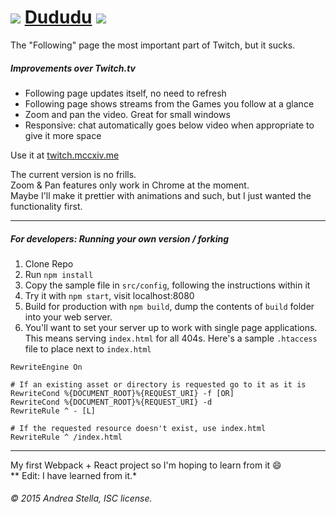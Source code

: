 # ![](https://static-cdn.jtvnw.net/emoticons/v1/62834/2.0) [Dududu](http://twitch.mccxiv.me/) ![](https://static-cdn.jtvnw.net/emoticons/v1/62834/1.0)

The "Following" page the most important part of Twitch, but it sucks.

##### Improvements over Twitch.tv
- Following page updates itself, no need to refresh
- Following page shows streams from the Games you follow at a glance
- Zoom and pan the video. Great for small windows
- Responsive: chat automatically goes below video when appropriate to give it more space

Use it at [twitch.mccxiv.me](http://twitch.mccxiv.me)

The current version is no frills.  
Zoom & Pan features only work in Chrome at the moment.  
Maybe I'll make it prettier with animations and such, but I just wanted the functionality first.

---

##### For developers: Running your own version / forking
1. Clone Repo
2. Run `npm install`
3. Copy the sample file in `src/config`, following the instructions within it
4. Try it with `npm start`, visit localhost:8080
5. Build for production with `npm build`, dump the contents of `build` folder into your web server.
6. You'll want to set your server up to work with single page applications. This means serving `index.html` for all 404s. Here's a sample `.htaccess` file to place next to `index.html`

```
RewriteEngine On

# If an existing asset or directory is requested go to it as it is
RewriteCond %{DOCUMENT_ROOT}%{REQUEST_URI} -f [OR]
RewriteCond %{DOCUMENT_ROOT}%{REQUEST_URI} -d
RewriteRule ^ - [L]

# If the requested resource doesn't exist, use index.html
RewriteRule ^ /index.html
```
---

My first Webpack + React project so I'm hoping to learn from it :smile:  
** Edit: I have learned from it.*

###### © 2015 Andrea Stella, ISC license.
